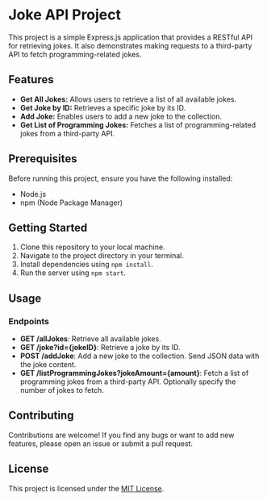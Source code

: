 # Joke API Project

This project is a simple Express.js application that provides a RESTful API for retrieving jokes. It also demonstrates making requests to a third-party API to fetch programming-related jokes.

## Features

- **Get All Jokes:** Allows users to retrieve a list of all available jokes.
- **Get Joke by ID:** Retrieves a specific joke by its ID.
- **Add Joke:** Enables users to add a new joke to the collection.
- **Get List of Programming Jokes:** Fetches a list of programming-related jokes from a third-party API.

## Prerequisites

Before running this project, ensure you have the following installed:

- Node.js
- npm (Node Package Manager)

## Getting Started

1. Clone this repository to your local machine.
2. Navigate to the project directory in your terminal.
3. Install dependencies using `npm install`.
4. Run the server using `npm start`.

## Usage

### Endpoints

- **GET /allJokes**: Retrieve all available jokes.
- **GET /joke?id={jokeID}**: Retrieve a joke by its ID.
- **POST /addJoke**: Add a new joke to the collection. Send JSON data with the joke content.
- **GET /listProgrammingJokes?jokeAmount={amount}**: Fetch a list of programming jokes from a third-party API. Optionally specify the number of jokes to fetch.

## Contributing

Contributions are welcome! If you find any bugs or want to add new features, please open an issue or submit a pull request.

## License

This project is licensed under the [MIT License](LICENSE).
